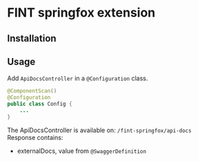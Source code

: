 # FINT springfox extension

## Installation

## Usage

Add `ApiDocsController` in a `@Configuration` class.

```java
@ComponentScan()
@Configuration
public class Config {
    ...
}
```

The ApiDocsController is available on: `/fint-springfox/api-docs`  
Response contains:
- externalDocs, value from `@SwaggerDefinition`